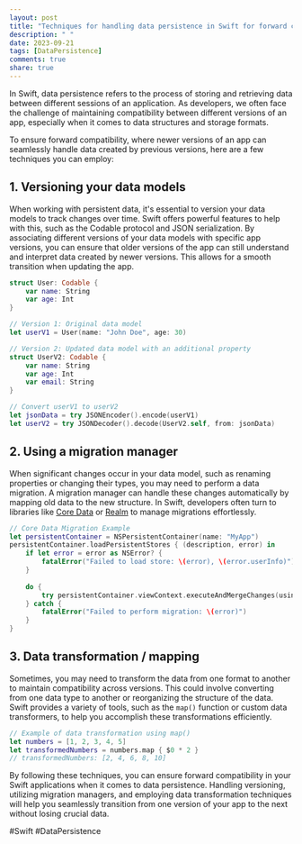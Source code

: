 ```yaml
---
layout: post
title: "Techniques for handling data persistence in Swift for forward compatibility"
description: " "
date: 2023-09-21
tags: [DataPersistence]
comments: true
share: true
---
```


In Swift, data persistence refers to the process of storing and retrieving data between different sessions of an application. As developers, we often face the challenge of maintaining compatibility between different versions of an app, especially when it comes to data structures and storage formats.

To ensure forward compatibility, where newer versions of an app can seamlessly handle data created by previous versions, here are a few techniques you can employ:

## 1. Versioning your data models

When working with persistent data, it's essential to version your data models to track changes over time. Swift offers powerful features to help with this, such as the Codable protocol and JSON serialization. By associating different versions of your data models with specific app versions, you can ensure that older versions of the app can still understand and interpret data created by newer versions. This allows for a smooth transition when updating the app.

```swift
struct User: Codable {
    var name: String
    var age: Int
}

// Version 1: Original data model
let userV1 = User(name: "John Doe", age: 30)

// Version 2: Updated data model with an additional property
struct UserV2: Codable {
    var name: String
    var age: Int
    var email: String
}

// Convert userV1 to userV2
let jsonData = try JSONEncoder().encode(userV1)
let userV2 = try JSONDecoder().decode(UserV2.self, from: jsonData)
```

## 2. Using a migration manager

When significant changes occur in your data model, such as renaming properties or changing their types, you may need to perform a data migration. A migration manager can handle these changes automatically by mapping old data to the new structure. In Swift, developers often turn to libraries like [Core Data](https://developer.apple.com/documentation/coredata) or [Realm](https://realm.io/) to manage migrations effortlessly.

```swift
// Core Data Migration Example
let persistentContainer = NSPersistentContainer(name: "MyApp")
persistentContainer.loadPersistentStores { (description, error) in
    if let error = error as NSError? {
        fatalError("Failed to load store: \(error), \(error.userInfo)")
    }
    
    do {
        try persistentContainer.viewContext.executeAndMergeChanges(using: SomeMigrationPolicy.self)
    } catch {
        fatalError("Failed to perform migration: \(error)")
    }
}
```

## 3. Data transformation / mapping

Sometimes, you may need to transform the data from one format to another to maintain compatibility across versions. This could involve converting from one data type to another or reorganizing the structure of the data. Swift provides a variety of tools, such as the `map()` function or custom data transformers, to help you accomplish these transformations efficiently.

```swift
// Example of data transformation using map()
let numbers = [1, 2, 3, 4, 5]
let transformedNumbers = numbers.map { $0 * 2 }
// transformedNumbers: [2, 4, 6, 8, 10]
```

By following these techniques, you can ensure forward compatibility in your Swift applications when it comes to data persistence. Handling versioning, utilizing migration managers, and employing data transformation techniques will help you seamlessly transition from one version of your app to the next without losing crucial data.

#Swift #DataPersistence
